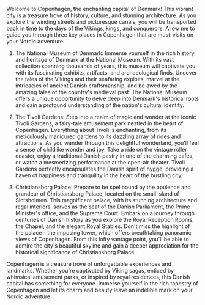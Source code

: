 Welcome to Copenhagen, the enchanting capital of Denmark! This vibrant city is a treasure trove of history, culture, and stunning architecture. As you explore the winding streets and picturesque canals, you will be transported back in time to the days of the Vikings, kings, and conquerors. Allow me to guide you through three key places in Copenhagen that are must-visits on your Nordic adventure.

1. The National Museum of Denmark:
Immerse yourself in the rich history and heritage of Denmark at the National Museum. With its vast collection spanning thousands of years, this museum will captivate you with its fascinating exhibits, artifacts, and archaeological finds. Uncover the tales of the Vikings and their seafaring exploits, marvel at the intricacies of ancient Danish craftsmanship, and be awed by the amazing tales of the country's medieval past. The National Museum offers a unique opportunity to delve deep into Denmark's historical roots and gain a profound understanding of the nation's cultural identity.

2. The Tivoli Gardens:
Step into a realm of magic and wonder at the iconic Tivoli Gardens, a fairy-tale amusement park nestled in the heart of Copenhagen. Everything about Tivoli is enchanting, from its meticulously manicured gardens to its dazzling array of rides and attractions. As you wander through this delightful wonderland, you'll feel a sense of childlike wonder and joy. Take a ride on the vintage roller coaster, enjoy a traditional Danish pastry in one of the charming cafes, or watch a mesmerizing performance at the open-air theater. Tivoli Gardens perfectly encapsulates the Danish spirit of hygge, providing a haven of happiness and tranquility in the heart of the bustling city.

3. Christiansborg Palace:
Prepare to be spellbound by the opulence and grandeur of Christiansborg Palace, located on the small island of Slotsholmen. This magnificent palace, with its stunning architecture and regal interiors, serves as the seat of the Danish Parliament, the Prime Minister's office, and the Supreme Court. Embark on a journey through centuries of Danish history as you explore the Royal Reception Rooms, the Chapel, and the elegant Royal Stables. Don't miss the highlight of the palace - the imposing tower, which offers breathtaking panoramic views of Copenhagen. From this lofty vantage point, you'll be able to admire the city's beautiful skyline and gain a deeper appreciation for the historical significance of Christiansborg Palace.

Copenhagen is a treasure trove of unforgettable experiences and landmarks. Whether you're captivated by Viking sagas, enticed by whimsical amusement parks, or inspired by royal residences, this Danish capital has something for everyone. Immerse yourself in the rich tapestry of Copenhagen and let its charm and beauty leave an indelible mark on your Nordic adventure.